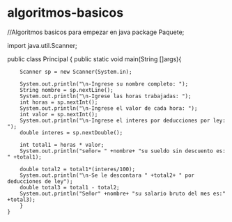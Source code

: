 # algoritmos-basicos
//Algoritmos basicos para empezar en java 
package Paquete;

import java.util.Scanner;

public class Principal {
    public static void main(String []args){

        Scanner sp = new Scanner(System.in);

        System.out.println("\n-Ingrese su nombre completo: ");
        String nombre = sp.nextLine();
        System.out.println("\n-Igrese las horas trabajadas: ");
        int horas = sp.nextInt();
        System.out.println("\n-Ingrese el valor de cada hora: ");
        int valor = sp.nextInt();
        System.out.println("\n-Ingrese el interes por deducciones por ley: ");
        double interes = sp.nextDouble();

        int total1 = horas * valor;
        System.out.println("señor= " +nombre+ "su sueldo sin descuento es: " +total1);

        double total2 = total1*(interes/100);
        System.out.println("\n-Se le descontara " +total2+ " por deducciones de ley");
        double total3 = total1 - total2;
        System.out.println("Señor" +nombre+ "su salario bruto del mes es:" +total3);
        }
    }
